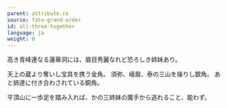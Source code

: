 ```yaml
---
parent: attribute.ce
source: fate-grand-order
id: all-three-together
language: ja
weight: 0
---
```


高き青峰連なる蓮華洞には、眉目秀麗なれど恐ろしき姉妹あり。

天上の蔵より奪いし宝具を携う金角。
須弥、峨眉、泰の三山を操りし銀角。
あと姉達に付き合わされている銅角。

平頂山に一歩足を踏み入れば、かの三姉妹の魔手から逃れること、能わず。
